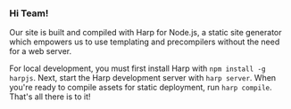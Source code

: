 ### Hi Team!

Our site is built and compiled with Harp for Node.js, a static site generator which empowers us to use templating and precompilers without the need for a web server.

For local development, you must first install Harp with `npm install -g harpjs`. Next, start the Harp development server with `harp server`. When you're ready to compile assets for static deployment, run `harp compile`. That's all there is to it!
